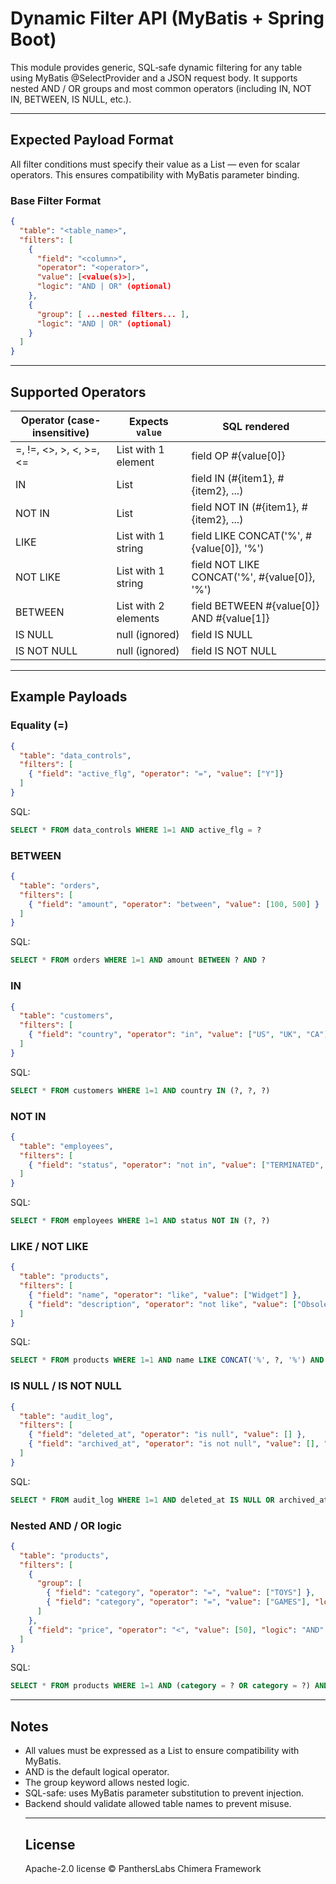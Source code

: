 # Dynamic Filter API (MyBatis + Spring Boot)

This module provides generic, SQL‑safe dynamic filtering for any table using MyBatis @SelectProvider and a JSON request body. It supports nested AND / OR groups and most common operators (including IN, NOT IN, BETWEEN, IS NULL, etc.).

---

## Expected Payload Format

All filter conditions must specify their value as a List — even for scalar operators. This ensures compatibility with MyBatis parameter binding.

### Base Filter Format
```json
{
  "table": "<table_name>",
  "filters": [
    {
      "field": "<column>",
      "operator": "<operator>",
      "value": [<value(s)>],
      "logic": "AND | OR" (optional)
    },
    {
      "group": [ ...nested filters... ],
      "logic": "AND | OR" (optional)
    }
  ]
}
```

---

## Supported Operators

| Operator (case-insensitive) | Expects `value`            | SQL rendered                                      |
|-----------------------------|-----------------------------|--------------------------------------------------|
| =, !=, <>, >, <, >=, <=     | List with 1 element         | field OP #{value[0]}                             |
| IN                          | List                        | field IN (#{item1}, #{item2}, ...)              |
| NOT IN                      | List                        | field NOT IN (#{item1}, #{item2}, ...)          |
| LIKE                        | List with 1 string          | field LIKE CONCAT('%', #{value[0]}, '%')        |
| NOT LIKE                    | List with 1 string          | field NOT LIKE CONCAT('%', #{value[0]}, '%')    |
| BETWEEN                     | List with 2 elements        | field BETWEEN #{value[0]} AND #{value[1]}       |
| IS NULL                     | null (ignored)              | field IS NULL                                   |
| IS NOT NULL                 | null (ignored)              | field IS NOT NULL                               |

---

## Example Payloads

### Equality (=)
```json
{
  "table": "data_controls",
  "filters": [
    { "field": "active_flg", "operator": "=", "value": ["Y"]}
  ]
}
```
SQL:
```sql
SELECT * FROM data_controls WHERE 1=1 AND active_flg = ?
```

### BETWEEN
```json
{
  "table": "orders",
  "filters": [
    { "field": "amount", "operator": "between", "value": [100, 500] }
  ]
}
```
SQL:
```sql
SELECT * FROM orders WHERE 1=1 AND amount BETWEEN ? AND ?
```

### IN
```json
{
  "table": "customers",
  "filters": [
    { "field": "country", "operator": "in", "value": ["US", "UK", "CA"] }
  ]
}
```
SQL:
```sql
SELECT * FROM customers WHERE 1=1 AND country IN (?, ?, ?)
```

### NOT IN
```json
{
  "table": "employees",
  "filters": [
    { "field": "status", "operator": "not in", "value": ["TERMINATED", "RETIRED"] }
  ]
}
```
SQL:
```sql
SELECT * FROM employees WHERE 1=1 AND status NOT IN (?, ?)
```

### LIKE / NOT LIKE
```json
{
  "table": "products",
  "filters": [
    { "field": "name", "operator": "like", "value": ["Widget"] },
    { "field": "description", "operator": "not like", "value": ["Obsolete"], "logic": "AND" }
  ]
}
```
SQL:
```sql
SELECT * FROM products WHERE 1=1 AND name LIKE CONCAT('%', ?, '%') AND description NOT LIKE CONCAT('%', ?, '%')
```

### IS NULL / IS NOT NULL
```json
{
  "table": "audit_log",
  "filters": [
    { "field": "deleted_at", "operator": "is null", "value": [] },
    { "field": "archived_at", "operator": "is not null", "value": [], "logic": "OR" }
  ]
}
```
SQL:
```sql
SELECT * FROM audit_log WHERE 1=1 AND deleted_at IS NULL OR archived_at IS NOT NULL
```

### Nested AND / OR logic
```json
{
  "table": "products",
  "filters": [
    {
      "group": [
        { "field": "category", "operator": "=", "value": ["TOYS"] },
        { "field": "category", "operator": "=", "value": ["GAMES"], "logic": "OR" }
      ]
    },
    { "field": "price", "operator": "<", "value": [50], "logic": "AND" }
  ]
}
```
SQL:
```sql
SELECT * FROM products WHERE 1=1 AND (category = ? OR category = ?) AND price < ?
```

---

## Notes
- All values must be expressed as a List<Object> to ensure compatibility with MyBatis.
- AND is the default logical operator.
- The group keyword allows nested logic.
- SQL-safe: uses MyBatis parameter substitution to prevent injection.
- Backend should validate allowed table names to prevent misuse.

---

## License

Apache-2.0 license © PanthersLabs Chimera Framework

    